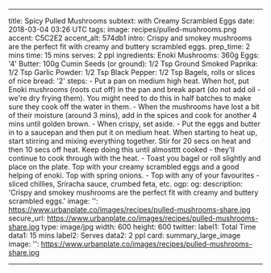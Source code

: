---

title: Spicy Pulled Mushrooms
subtext: with Creamy Scrambled Eggs
date: 2018-03-04 03:26 UTC
tags:
image: recipes/pulled-mushrooms.png
accent: C5C2E2
accent_alt: 574db1
intro: Crispy and smokey mushrooms are the perfect fit with creamy and buttery scrambled eggs.
prep_time: 2 mins
time: 15 mins
serves: 2 ppl
ingredients:
    Enoki Mushrooms: 360g
    Eggs: '4'
    Butter: 100g
    Cumin Seeds (or ground): 1/2 Tsp
    Ground Smoked Paprika: 1/2 Tsp
    Garlic Powder: 1/2 Tsp
    Black Pepper: 1/2 Tsp
    Bagels, rolls or slices of nice bread: '2'
steps:
    - Put a pan on medium high heat. When hot, put Enoki mushrooms (roots cut off) in the pan and break apart (do not add oil - we're dry frying them). You might need to do this in half batches to make sure they cook off the water in them.
    - When the mushrooms have lost a bit of their moisture (around 3 mins), add in the spices and cook for another 4 mins until golden brown.
    - When crispy, set aside.
    - Put the eggs and butter in to a saucepan and then put it on medium heat. When starting to heat up, start stirring and mixing everything together. Stir for 20 secs on heat and then 10 secs off heat. Keep doing this until almostttt cooked - they'll continue to cook through with the heat.
    - Toast you bagel or roll slightly and place on the plate. Top with your creamy scrambled eggs and a good helping of enoki. Top with spring onions.
    - Top with any of your favourites - sliced chillies, Sriracha sauce, crumbed feta, etc.
ogp:
    og:
        description: 'Crispy and smokey mushrooms are the perfect fit with creamy and buttery scrambled eggs.'
        image:
            '': https://www.urbanplate.co/images/recipes/pulled-mushrooms-share.jpg
            secure_url: https://www.urbanplate.co/images/recipes/pulled-mushrooms-share.jpg
            type: image/jpg
            width: 600
            height: 600
    twitter:
        label1: Total Time
        data1: 15 mins
        label2: Serves
        data2: 2 ppl
        card: summary_large_image
        image:
            '': https://www.urbanplate.co/images/recipes/pulled-mushrooms-share.jpg

---